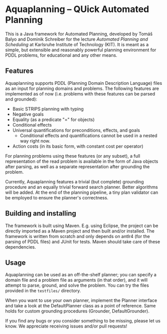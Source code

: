 # Aquaplanning – QUick Automated Planning

This is a Java framework for Automated Planning, developed by Tomáš Balyo and Dominik Schreiber for the lecture _Automated Planning and Scheduling_ at Karlsruhe Institute of Technology (KIT). It is meant as a simple, but extensible and reasonably powerful planning environment for PDDL problems, for educational and any other means.

## Features

Aquaplanning supports PDDL (Planning Domain Description Language) files as an input for planning domains and problems. The following features are implemented as of now (i.e. problems with these features can be parsed and grounded):

* Basic STRIPS planning with typing
* Negative goals
* Equality (as a predicate "=" for objects)
* Conditional effects
* Universal quantifications for preconditions, effects, and goals
    - Conditional effects and quantifications cannot be used in a nested way right now.
* Action costs (in its basic form, with constant cost per operator)

For planning problems using these features (or any subset), a full representation of the read problem is available in the form of Java objects after parsing, as well as a separate representation after grounding the problem.

Currently, Aquaplanning features a trivial (but complete) grounding procedure and an equally trivial forward search planner. Better algorithms will be added. At the end of the planning pipeline, a tiny plan validator can be employed to ensure the planner's correctness.

## Building and installing

The framework is built using Maven. E.g. using Eclipse, the project can be directly imported as a Maven project and then built and/or installed. The framework is written from scratch and only depends on antlr4 (for the parsing of PDDL files) and JUnit for tests. Maven should take care of these dependencies.

## Usage

Aquaplanning can be used as an off-the-shelf planner; you can specify a domain file and a problem file as arguments (in that order), and it will attempt to parse, ground, and solve the problem. You can try the files provided in the `testfiles/` directory.

When you want to use your own planner, implement the Planner interface and take a look at the DefaultPlanner class as a point of reference. Same holds for custom grounding procedures (Grounder, DefaultGrounder).

If you find any bugs or you consider something to be missing, please let us know. We appreciate receiving issues and/or pull requests!
